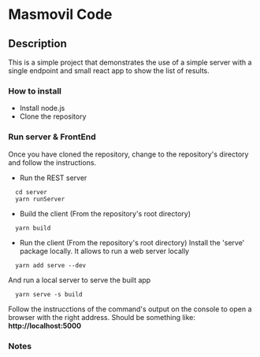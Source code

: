 # Masmovil Code

## Description
  This is a simple project that demonstrates the use of a simple server with a single endpoint and small react app to show the list of results.
  
### How to install
  * Install node.js
  * Clone the repository 
  
### Run server & FrontEnd
  Once you have cloned the repository, change to the repository's directory and follow the instructions.

  * Run the REST server
  `````
    cd server
    yarn runServer
  `````  

  * Build the client (From the repository's root directory)
  `````
    yarn build
  `````  

   * Run the client (From the repository's root directory)
   Install the 'serve' package locally. It allows to run a web server locally
  `````
    yarn add serve --dev
  `````   
  And run a local server to serve the built app

  `````
    yarn serve -s build
  `````   

  Follow the instrucctions of the command's output on the console to open a browser with the right address. Should be something like: **http://localhost:5000**

### Notes
